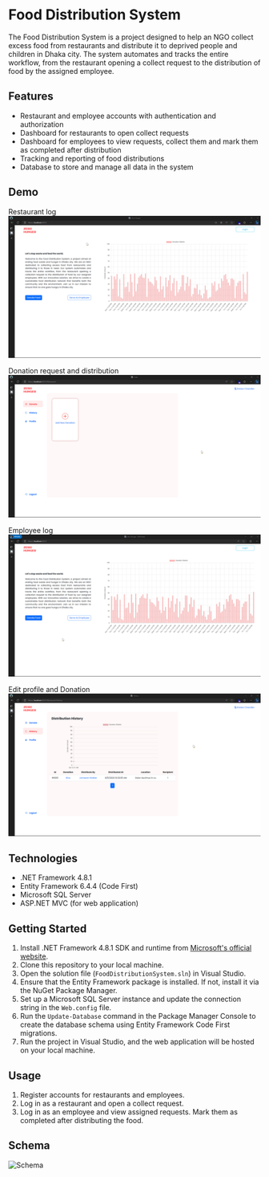 # Food Distribution System

The Food Distribution System is a project designed to help an NGO collect excess food from restaurants and distribute it to deprived people and children in Dhaka city. The system automates and tracks the entire workflow, from the restaurant opening a collect request to the distribution of food by the assigned employee.

## Features

- Restaurant and employee accounts with authentication and authorization
- Dashboard for restaurants to open collect requests
- Dashboard for employees to view requests, collect them and mark them as completed after distribution
- Tracking and reporting of food distributions
- Database to store and manage all data in the system

## Demo

Restaurant log
<img src="./docs/assets/res_reg.gif" alt="restaurant reg login">

Donation request and distribution
<img src="./docs/assets/donate_serve.gif" alt="request distribution">

Employee log
<img src="./docs/assets/emp_reg.gif" alt="employee reg login">

Edit profile and Donation
<img src="./docs/assets/crud_logout.gif" alt="edit profile and donation">


## Technologies

- .NET Framework 4.8.1
- Entity Framework 6.4.4 (Code First)
- Microsoft SQL Server
- ASP.NET MVC (for web application)

## Getting Started

1. Install .NET Framework 4.8.1 SDK and runtime from [Microsoft's official website](https://dotnet.microsoft.com/download/dotnet-framework/net48).
2. Clone this repository to your local machine.
3. Open the solution file (`FoodDistributionSystem.sln`) in Visual Studio.
4. Ensure that the Entity Framework package is installed. If not, install it via the NuGet Package Manager.
5. Set up a Microsoft SQL Server instance and update the connection string in the `Web.config` file.
6. Run the `Update-Database` command in the Package Manager Console to create the database schema using Entity Framework Code First migrations.
7. Run the project in Visual Studio, and the web application will be hosted on your local machine.

## Usage

1. Register accounts for restaurants and employees.
2. Log in as a restaurant and open a collect request.
3. Log in as an employee and view assigned requests. Mark them as completed after distributing the food.

## Schema
![Schema](https://i.imgur.com/LRDHsd0.png)
